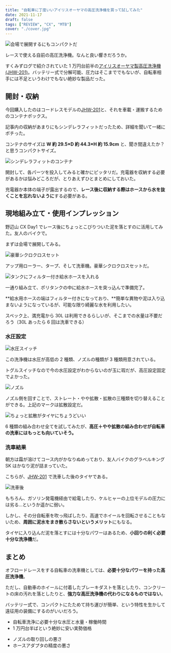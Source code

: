 ```yaml
---
title: "自転車に丁度いいアイリスオーヤマの高圧洗浄機を買って試してみた"
date: 2021-11-17
draft: false
tags: ["REVIEW", "CX", "MTB"]
cover: "./cover.jpg"
---
```


![会場で展開するにもコンパクトだ](./eyecatch.jpg)

レースで使える自前の高圧洗浄機。なんと良い響きだろうか。

すくみずログで紹介されていた 1 万円台前半の[アイリスオーヤマ製高圧洗浄機(JHW-201)](https://amzn.to/3FpM7mR)。バッテリー式で分解可能、圧力はそこまででもないが、自転車相手には不足というわけでもない絶妙な製品だった。

<LinkBox url="https://skmzlog.com/10-17-2021-gojo-cx/" />

## 開封・収納

今回購入したのはコードレスモデルの[JHW-201](https://amzn.to/3FpM7mR)と、それを車載・運搬するためのコンテナボックス。

<LinkBox url="https://www.amazon.co.jp/gp/product/B08481Z7H1/" isAmazonLink />

<LinkBox url="https://www.amazon.co.jp/gp/product/B00IMR177S/" isAmazonLink />

記事内の収納があまりにもシンデレラフィットだったため、詳細を聞いて一緒にポチった。

コンテナのサイズは **W 約 29.5×D 約 44.3×H 約 15.9cm** と、聞き間違えたか？と思うコンパクトサイズ。

![シンデレラフィットのコンテナ](./fit.jpg)

開封して、各パーツを投入してみると確かにピッタリだ。充電器を収納する必要があるかは悩みどころだが、とりあえずひとまとめにしておいた。

充電器か本体の端子が露出するので、**レース後に収納する際はホースから水を抜くことを忘れないように**する必要がある。

## 現地組み立て・使用インプレッション

野辺山 CX Day1 でレース後にちょっとこびりついた泥を落とすのに活用してみた。友人のバイクで。

<LinkBox url="https://blog.gensobunya.net/post/2021/11/2021_jcx_nobeyama/" />

まずは会場で展開してみる。

![豪華シクロクロスセット](./cyclocross_set.jpg)

アップ用ローラー、タープ、そして洗車機。豪華シクロクロスセットだ。

![タンクにフィルター付き給水ホースを入れる](./eyecatch.jpg)

一通り組み立て、ポリタンクの中に給水ホースを突っ込んで準備完了。

**給水用ホースの端はフィルター付きになっており、**簡単な異物や泥は入り込まないようになっているが、可能な限り綺麗な水を利用したい。

スペック上、満充電から 30L は利用できるらしいが、そこまでの水量は不要だろう（30L あったら 6 回は洗車できる）

### 水圧設定

![水圧スイッチ](./switch.jpg)

この洗浄機は水圧が高低の 2 種類、ノズルの種類が 3 種類用意されている。

トグルスイッチなので今の水圧設定がわからないのが玉に瑕だが、高圧設定固定でよかった。

![ノズル](./mark.jpg)

ノズル側を回すことで、ストレート・やや拡散・拡散の三種類を切り替えることができる。上記のマークは拡散設定だ。

![ちょっと拡散がタイヤにちょうどいい](./best_mark.jpg)

6 種類の組み合わせ全てを試してみたが、**高圧＋やや拡散の組み合わせが自転車の洗車にはもっとも向いていそう。**

### 洗車結果

朝方は霜が溶けてコース内がかなりぬめっており、友人バイクのグラベルキング SK はかなり泥が詰まっていた。

こちらが、[JHW-201](https://amzn.to/3FpM7mR) で洗車した後のタイヤである。

![洗車後](./cleaned.jpg)

もちろん、ガソリン発電機経由で給電したり、ケルヒャーの上位モデルの圧力には劣る…というか遥かに弱い。

しかし、その分自転車を吹っ飛ばしたり、高速でホイールを回転させることもないため、**周囲に泥水をまき散らさないというメリット**にもなる。

タイヤに入り込んだ泥を落とすには十分なパワーはあるため、**小回りの利く必要十分な洗浄機**だ。

## まとめ

オフロードレースをする自転車の洗車機としては、**必要十分なパワーを持った高圧洗浄機**。

ただし、自動車のホイールに付着したブレーキダストを落としたり、コンクリートの床の汚れを落としたりと、**強力な高圧洗浄機の代わりになるものではない**。

バッテリー式で、コンパクトにたためて持ち運びが簡単、という特性を生かして遠征用の装備にするのがいいだろう。

<PositiveBox>

- 自転車洗浄に必要十分な水圧と水量・稼働時間
- 1 万円台半ばという絶妙に安い実勢価格

</PositiveBox>

<NegativeBox>

- ノズルの取り回しの悪さ
- ホースアダプタの精度の悪さ

</NegativeBox>

<LinkBox url="https://www.amazon.co.jp/gp/product/B08481Z7H1/" isAmazonLink />
